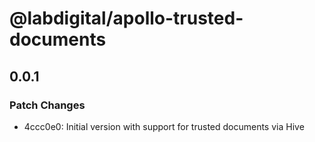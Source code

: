 # @labdigital/apollo-trusted-documents

## 0.0.1

### Patch Changes

- 4ccc0e0: Initial version with support for trusted documents via Hive
